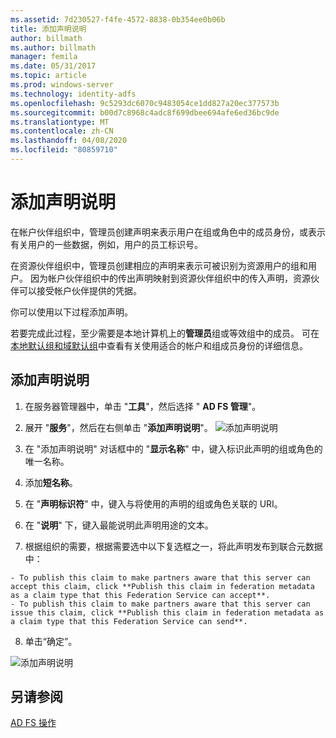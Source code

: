 ```yaml
---
ms.assetid: 7d230527-f4fe-4572-8838-0b354ee0b06b
title: 添加声明说明
author: billmath
ms.author: billmath
manager: femila
ms.date: 05/31/2017
ms.topic: article
ms.prod: windows-server
ms.technology: identity-adfs
ms.openlocfilehash: 9c5293dc6070c9483054ce1dd827a20ec377573b
ms.sourcegitcommit: b00d7c8968c4adc8f699dbee694afe6ed36bc9de
ms.translationtype: MT
ms.contentlocale: zh-CN
ms.lasthandoff: 04/08/2020
ms.locfileid: "80859710"
---
```

# <a name="add-a-claim-description"></a>添加声明说明


在帐户伙伴组织中，管理员创建声明来表示用户在组或角色中的成员身份，或表示有关用户的一些数据，例如，用户的员工标识号。

在资源伙伴组织中，管理员创建相应的声明来表示可被识别为资源用户的组和用户。 因为帐户伙伴组织中的传出声明映射到资源伙伴组织中的传入声明，资源伙伴可以接受帐户伙伴提供的凭据。 

你可以使用以下过程添加声明。

若要完成此过程，至少需要是本地计算机上的**管理员**组或等效组中的成员。  可在[本地默认组和域默认组](https://go.microsoft.com/fwlink/?LinkId=83477)中查看有关使用适合的帐户和组成员身份的详细信息。

## <a name="to-add-a-claim-description"></a>添加声明说明

1. 在服务器管理器中，单击 "**工具**"，然后选择 " **AD FS 管理**"。 

2. 展开 "**服务**"，然后在右侧单击 "**添加声明说明**"。
   ![添加声明说明](media/Add-a-Claim-Description/claimdesc1.png)

3. 在 "添加声明说明" 对话框中的 "**显示名称**" 中，键入标识此声明的组或角色的唯一名称。

4. 添加**短名称**。

5. 在 "**声明标识符**" 中，键入与将使用的声明的组或角色关联的 URI。

6. 在 "**说明**" 下，键入最能说明此声明用途的文本。

7. 根据组织的需要，根据需要选中以下复选框之一，将此声明发布到联合元数据中：


~~~
- To publish this claim to make partners aware that this server can accept this claim, click **Publish this claim in federation metadata as a claim type that this Federation Service can accept**.
- To publish this claim to make partners aware that this server can issue this claim, click **Publish this claim in federation metadata as a claim type that this Federation Service can send**.
~~~

8. 单击“确定”。

![添加声明说明](media/Add-a-Claim-Description/claimdesc2.png)


## <a name="see-also"></a>另请参阅  
[AD FS 操作](../../ad-fs/AD-FS-2016-Operations.md) 
